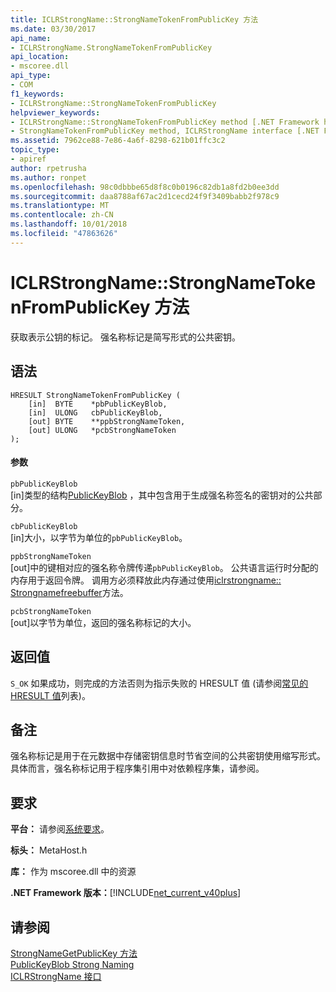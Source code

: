```yaml
---
title: ICLRStrongName::StrongNameTokenFromPublicKey 方法
ms.date: 03/30/2017
api_name:
- ICLRStrongName.StrongNameTokenFromPublicKey
api_location:
- mscoree.dll
api_type:
- COM
f1_keywords:
- ICLRStrongName::StrongNameTokenFromPublicKey
helpviewer_keywords:
- ICLRStrongName::StrongNameTokenFromPublicKey method [.NET Framework hosting]
- StrongNameTokenFromPublicKey method, ICLRStrongName interface [.NET Framework hosting]
ms.assetid: 7962ce88-7e86-4a6f-8298-621b01ffc3c2
topic_type:
- apiref
author: rpetrusha
ms.author: ronpet
ms.openlocfilehash: 98c0dbbbe65d8f8c0b0196c82db1a8fd2b0ee3dd
ms.sourcegitcommit: daa8788af67ac2d1cecd24f9f3409babb2f978c9
ms.translationtype: MT
ms.contentlocale: zh-CN
ms.lasthandoff: 10/01/2018
ms.locfileid: "47863626"
---
```

# <a name="iclrstrongnamestrongnametokenfrompublickey-method"></a>ICLRStrongName::StrongNameTokenFromPublicKey 方法
获取表示公钥的标记。 强名称标记是简写形式的公共密钥。  
  
## <a name="syntax"></a>语法  
  
```  
HRESULT StrongNameTokenFromPublicKey (   
    [in]  BYTE    *pbPublicKeyBlob,  
    [in]  ULONG   cbPublicKeyBlob,  
    [out] BYTE    **ppbStrongNameToken,  
    [out] ULONG   *pcbStrongNameToken  
);  
```  
  
#### <a name="parameters"></a>参数  
 `pbPublicKeyBlob`  
 [in]类型的结构[PublicKeyBlob](../../../../docs/framework/unmanaged-api/strong-naming/publickeyblob-structure.md) ，其中包含用于生成强名称签名的密钥对的公共部分。  
  
 `cbPublicKeyBlob`  
 [in]大小，以字节为单位的`pbPublicKeyBlob`。  
  
 `ppbStrongNameToken`  
 [out]中的键相对应的强名称令牌传递`pbPublicKeyBlob`。 公共语言运行时分配的内存用于返回令牌。 调用方必须释放此内存通过使用[iclrstrongname:: Strongnamefreebuffer](../../../../docs/framework/unmanaged-api/hosting/iclrstrongname-strongnamefreebuffer-method.md)方法。  
  
 `pcbStrongNameToken`  
 [out]以字节为单位，返回的强名称标记的大小。  
  
## <a name="return-value"></a>返回值  
 `S_OK` 如果成功，则完成的方法否则为指示失败的 HRESULT 值 (请参阅[常见的 HRESULT 值](https://go.microsoft.com/fwlink/?LinkId=213878)列表)。  
  
## <a name="remarks"></a>备注  
 强名称标记是用于在元数据中存储密钥信息时节省空间的公共密钥使用缩写形式。 具体而言，强名称标记用于程序集引用中对依赖程序集，请参阅。  
  
## <a name="requirements"></a>要求  
 **平台：** 请参阅[系统要求](../../../../docs/framework/get-started/system-requirements.md)。  
  
 **标头：** MetaHost.h  
  
 **库：** 作为 mscoree.dll 中的资源  
  
 **.NET Framework 版本：**[!INCLUDE[net_current_v40plus](../../../../includes/net-current-v40plus-md.md)]  
  
## <a name="see-also"></a>请参阅  
 [StrongNameGetPublicKey 方法](../../../../docs/framework/unmanaged-api/hosting/iclrstrongname-strongnamegetpublickey-method.md)  
 [PublicKeyBlob Strong Naming](../../../../docs/framework/unmanaged-api/strong-naming/publickeyblob-structure.md)  
 [ICLRStrongName 接口](../../../../docs/framework/unmanaged-api/hosting/iclrstrongname-interface.md)
